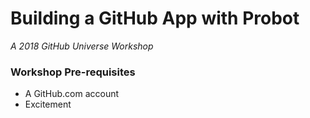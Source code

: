 # Building a GitHub App with Probot

_A 2018 GitHub Universe Workshop_

### Workshop Pre-requisites

- A GitHub.com account
- Excitement
